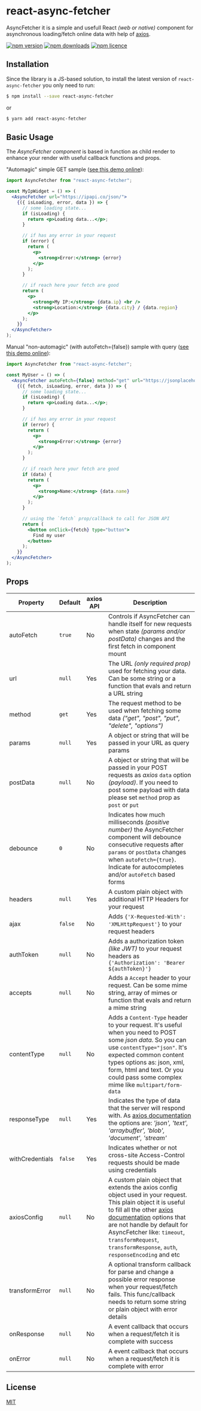 # react-async-fetcher

AsyncFetcher it is a simple and usefull React _(web or native)_ component for asynchronous loading/fetch online data with help of [axios](https://github.com/axios/axios).

[![npm version](http://img.shields.io/npm/v/react-async-fetcher.svg?style=flat-square)](https://npmjs.org/package/react-async-fetcher "View this project on npm")
[![npm downloads](http://img.shields.io/npm/dm/react-async-fetcher.svg?style=flat-square)](https://npmjs.org/package/react-async-fetcher "View this project on npm")
[![npm licence](http://img.shields.io/npm/l/react-async-fetcher.svg?style=flat-square)](https://npmjs.org/package/react-async-fetcher "View this project on npm")

## Installation

Since the library is a JS-based solution, to install the latest version of `react-async-fetcher` you only need to run:

```bash
$ npm install --save react-async-fetcher
```

or

```bash
$ yarn add react-async-fetcher
```

## Basic Usage

The _AsyncFetcher component_ is based in function as child render to enhance your render with useful callback functions and props.

"Automagic" simple GET sample ([see this demo online](https://codesandbox.io/s/8k2k96z25l)):

```jsx
import AsyncFetcher from "react-async-fetcher";

const MyIpWidget = () => (
  <AsyncFetcher url="https://ipapi.co/json/">
    {({ isLoading, error, data }) => {
      // some loading state...
      if (isLoading) {
        return <p>Loading data...</p>;
      }

      // if has any error in your request
      if (error) {
        return (
          <p>
            <strong>Error:</strong> {error}
          </p>
        );
      }

      // if reach here your fetch are good
      return (
        <p>
          <strong>My IP:</strong> {data.ip} <br />
          <strong>Location:</strong> {data.city} / {data.region}
        </p>
      );
    }}
  </AsyncFetcher>
);
```

Manual "non-automagic" (with autoFetch={false}) sample with query ([see this demo online](https://codesandbox.io/s/98joov34qy)):

```jsx
import AsyncFetcher from "react-async-fetcher";

const MyUser = () => (
  <AsyncFetcher autoFetch={false} method="get" url="https://jsonplaceholder.typicode.com/users" params={{ id: "1" }}>
    {({ fetch, isLoading, error, data }) => {
      // some loading state...
      if (isLoading) {
        return <p>Loading data...</p>;
      }

      // if has any error in your request
      if (error) {
        return (
          <p>
            <strong>Error:</strong> {error}
          </p>
        );
      }

      // if reach here your fetch are good
      if (data) {
        return (
          <p>
            <strong>Name:</strong> {data.name}
          </p>
        );
      }

      // using the `fetch` prop/callback to call for JSON API
      return (
        <button onClick={fetch} type="button">
          Find my user
        </button>
      );
    }}
  </AsyncFetcher>
);
```

## Props

| Property        | Default | axios API | Description                                                                                                                                                                                                                                                                                                                                                     |
| --------------- | ------- | --------- | --------------------------------------------------------------------------------------------------------------------------------------------------------------------------------------------------------------------------------------------------------------------------------------------------------------------------------------------------------------- |
| autoFetch       | `true`  | No        | Controls if AsyncFetcher can handle itself for new requests when state _(params and/or postData)_ changes and the first fetch in component mount                                                                                                                                                                                                                |
| url             | `null`  | Yes       | The URL _(only required prop)_ used for fetching your data. Can be some string or a function that evals and return a URL string                                                                                                                                                                                                                                 |
| method          | `get`   | Yes       | The request method to be used when fetching some data _("get", "post", "put", "delete", "options")_                                                                                                                                                                                                                                                             |
| params          | `null`  | Yes       | A object or string that will be passed in your URL as query params                                                                                                                                                                                                                                                                                              |
| postData        | `null`  | No        | A object or string that will be passed in your POST requests as _axios_ `data` option _(payload)_. If you need to post some payload with data please set `method` prop as `post` or `put`                                                                                                                                                                       |
| debounce        | `0`     | No        | Indicates how much milliseconds _(positive number)_ the AsyncFetcher component will debounce consecutive requests after `params` or `postData` changes when `autoFetch={true}`. Indicate for autocompletes and/or `autoFetch` based forms                                                                                                                       |
| headers         | `null`  | Yes       | A custom plain object with additional HTTP Headers for your request                                                                                                                                                                                                                                                                                             |
| ajax            | `false` | No        | Adds `{'X-Requested-With': 'XMLHttpRequest'}` to your request headers                                                                                                                                                                                                                                                                                           |
| authToken       | `null`  | No        | Adds a authorization token _(like JWT)_ to your request headers as `{'Authorization': 'Bearer ${authToken}'}`                                                                                                                                                                                                                                                   |
| accepts         | `null`  | No        | Adds a `Accept` header to your request. Can be some mime string, array of mimes or function that evals and return a mime string                                                                                                                                                                                                                                 |
| contentType     | `null`  | No        | Adds a `Content-Type` header to your request. It's useful when you need to POST some _json data_. So you can use `contentType="json"`. It's expected common content types options as: json, xml, form, html and text. Or you could pass some complex mime like `multipart/form-data`                                                                            |
| responseType    | `null`  | Yes       | Indicates the type of data that the server will respond with. As [axios documentation](https://github.com/axios/axios#request-config) the options are: _'json', 'text', 'arraybuffer', 'blob', 'document', 'stream'_                                                                                                                                            |
| withCredentials | `false` | Yes       | Indicates whether or not cross-site Access-Control requests should be made using credentials                                                                                                                                                                                                                                                                    |
| axiosConfig     | `null`  | No        | A custom plain object that extends the axios config object used in your request. This plain object it is useful to fill all the other [axios documentation](https://github.com/axios/axios#request-config) options that are not handle by default for AsyncFetcher like: `timeout`, `transformRequest`, `transformResponse`, `auth`, `responseEncoding` and etc |
| transformError  | `null`  | No        | A optional transform callback for parse and change a possible error response when your request/fetch fails. This func/callback needs to return some string or plain object with error details                                                                                                                                                                   |
| onResponse      | `null`  | No        | A event callback that occurs when a request/fetch it is complete with success                                                                                                                                                                                                                                                                                   |
| onError         | `null`  | No        | A event callback that occurs when a request/fetch it is complete with error                                                                                                                                                                                                                                                                                     |

## License

[MIT](./LICENSE)
